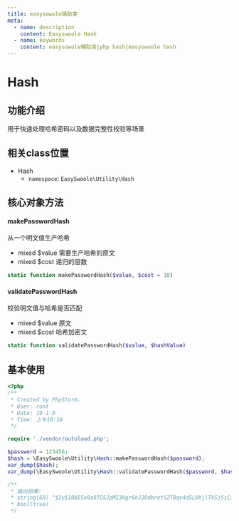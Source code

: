 ```yaml
---
title: easysowole辅助类
meta:
  - name: description
    content: Easyswoole Hash
  - name: keywords
    content: easysowole辅助类|php hash|easyswoole hash
---
```


# Hash



## 功能介绍

用于快速处理哈希密码以及数据完整性校验等场景



## 相关class位置


- Hash
    - `namespace`: `EasySwoole\Utility\Hash`




## 核心对象方法



#### makePasswordHash

从一个明文值生产哈希

- mixed $value 需要生产哈希的原文
- mixed $cost 递归的层数

```php
static function makePasswordHash($value, $cost = 10)
```



#### validatePasswordHash

校验明文值与哈希是否匹配

- mixed $value 原文
- mixed $cost 哈希加密文

```php
static function validatePasswordHash($value, $hashValue)
```



## 基本使用

```php
<?php
/**
 * Created by PhpStorm.
 * User: root
 * Date: 19-1-9
 * Time: 上午10:10
 */

require './vendor/autoload.php';

$password = 123456;
$hash = \EasySwoole\Utility\Hash::makePasswordHash($password);
var_dump($hash);
var_dump(\EasySwoole\Utility\Hash::validatePasswordHash($password, $hash));

/**
 * 输出结果:
 * string(60) "$2y$10$ESx0z8TGSJpMI3Hgr6nJJOdbretS2TBqv4d5L0XjlTkSjSiCiq/f6"
 * bool(true) 
 */
```

